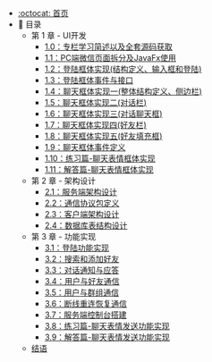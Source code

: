 * [:octocat: 首页](/README)
* :memo: 目录
    * 第 1 章 - UI开发
        * [1.0：专栏学习简述以及全套源码获取]()
        * [1.1：PC端微信页面拆分及JavaFx使用](#)
        * [1.2：登陆框体实现(结构定义、输入框和登陆)](#)
        * [1.3：登陆框体事件与接口](#)
        * [1.4：聊天框体实现一(整体结构定义、侧边栏)](#)
        * [1.5：聊天框体实现二(对话栏)](#)
        * [1.6：聊天框体实现三(对话聊天框)](#)
        * [1.7：聊天框体实现四(好友栏)](#)
        * [1.8：聊天框体实现五(好友填充框)](#)
        * [1.9：聊天框体事件定义](#)
        * [1.10：练习篇-聊天表情框体实现](#)
        * [1.11：解答篇-聊天表情框体实现](#)
    * 第 2 章 - 架构设计
        * [2.1：服务端架构设计](#)
        * [2.2：通信协议包定义](#)
        * [2.3：客户端架构设计](#)
        * [2.4：数据库表结构设计](#)
    * 第 3 章 - 功能实现 
        * [3.1：登陆功能实现](#)
        * [3.2：搜索和添加好友](#)
        * [3.3：对话通知与应答](#)
        * [3.4：用户与好友通信](#)
        * [3.5：用户与群组通信](#)
        * [3.6：断线重连恢复通信](#)
        * [3.7：服务端控制台搭建](#)
        * [3.8：练习篇-聊天表情发送功能实现](#)
        * [3.9：解答篇-聊天表情发送功能实现](#)
    * [结语](#)